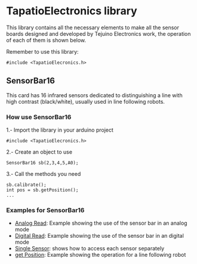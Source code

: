 # TapatioElectronics library


This library contains all the necessary elements to make all the sensor boards designed and developed by Tejuino Electronics work, the operation of each of them is shown below.

Remember to use this library:

```
#include <TapatioElecronics.h>
```

## SensorBar16

This card has 16 infrared sensors dedicated to distinguishing a line with high contrast (black/white), usually used in line following robots.

### How use SensorBar16
1.- Import the library in your arduino project
```
#include <TapatioElecronics.h>
```
2.- Create an object to use
```
SensorBar16 sb(2,3,4,5,A0);
```
3.- Call the methods you need
```
sb.calibrate();
int pos = sb.getPosition();
...
```

### Examples for SensorBar16


* [Analog Read](https://github.com/MdelgadoL83/TapatioElectronics/blob/main/examples/SensorBar16_AnalogRead/SensorBar16_AnalogRead.ino): Example showing the use of the sensor bar in an analog mode
* [Digital Read](https://github.com/MdelgadoL83/TapatioElectronics/blob/main/examples/SensorBar16_DigitalRead/SensorBar16_DigitalRead.ino): Example showing the use of the sensor bar in an digital mode
* [Single Sensor](https://github.com/MdelgadoL83/TapatioElectronics/blob/main/examples/SensorBar16_SingleVaue/SensorBar16_SingleVaue.ino): shows how to access each sensor separately
* [get Position](https://github.com/MdelgadoL83/TapatioElectronics/blob/main/examples/SensorBar16_getPosition/SensorBar16_getPosition.ino): Example showing the operation for a line following robot
